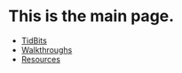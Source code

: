 # This is the main page. 

* [TidBits](./TidBits/TidBitsMain.html)
* [Walkthroughs](./Walkthroughs/Walkthrough_Main.html)
* [Resources](./Resources-page.html)

